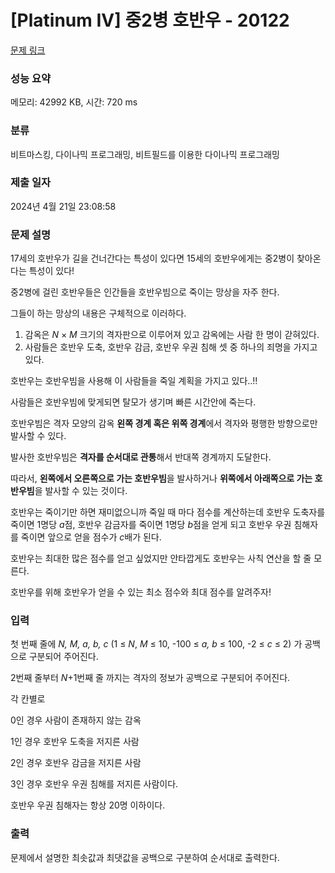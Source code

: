 # [Platinum IV] 중2병 호반우 - 20122 

[문제 링크](https://www.acmicpc.net/problem/20122) 

### 성능 요약

메모리: 42992 KB, 시간: 720 ms

### 분류

비트마스킹, 다이나믹 프로그래밍, 비트필드를 이용한 다이나믹 프로그래밍

### 제출 일자

2024년 4월 21일 23:08:58

### 문제 설명

<p>17세의 호반우가 길을 건너간다는 특성이 있다면 15세의 호반우에게는 중2병이 찾아온다는 특성이 있다!</p>

<p>중2병에 걸린 호반우들은 인간들을 호반우빔으로 죽이는 망상을 자주 한다.</p>

<p>그들이 하는 망상의 내용은 구체적으로 이러하다.</p>

<ol>
	<li>감옥은 <em>N</em> × <em>M</em> 크기의 격자판으로 이루어져 있고 감옥에는 사람 한 명이 갇혀있다.</li>
	<li>사람들은 호반우 도축, 호반우 감금, 호반우 우권 침해 셋 중 하나의 죄명을 가지고 있다.</li>
</ol>

<p>호반우는 호반우빔을 사용해 이 사람들을 죽일 계획을 가지고 있다..!!</p>

<p>사람들은 호반우빔에 맞게되면 탈모가 생기며 빠른 시간안에 죽는다.</p>

<p>호반우빔은 격자 모양의 감옥 <strong>왼쪽 경계 혹은 위쪽 경계</strong>에서 격자와 평행한 방향으로만 발사할 수 있다.</p>

<p>발사한 호반우빔은 <strong>격자를 순서대로 관통</strong>해서 반대쪽 경계까지 도달한다.</p>

<p>따라서, <strong>왼쪽에서 오른쪽으로 가는 호반우빔</strong>을 발사하거나 <strong>위쪽에서 아래쪽으로 가는 호반우빔</strong>을 발사할 수 있는 것이다.</p>

<p>호반우는 죽이기만 하면 재미없으니까 죽일 때 마다 점수를 계산하는데 호반우 도축자를 죽이면 1명당 <em>a</em>점, 호반우 감금자를 죽이면 1명당 <em>b</em>점을 얻게 되고 호반우 우권 침해자를 죽이면 앞으로 얻을 점수가 <em>c</em>배가 된다.</p>

<p>호반우는 최대한 많은 점수를 얻고 싶었지만 안타깝게도 호반우는 사칙 연산을 할 줄 모른다.</p>

<p>호반우를 위해 호반우가 얻을 수 있는 최소 점수와 최대 점수를 알려주자!</p>

### 입력 

 <p>첫 번째 줄에 <em>N, M, a, b, c </em>(1 ≤ <em>N</em>, <em>M</em> ≤ 10, -100 ≤ <em>a, b</em> ≤ 100, -2 ≤ <em>c</em> ≤ 2) 가 공백으로 구분되어 주어진다. </p>

<p>2번째 줄부터 <em>N</em>+1번째 줄 까지는 격자의 정보가 공백으로 구분되어 주어진다.</p>

<p>각 칸별로</p>

<p>0인 경우 사람이 존재하지 않는 감옥</p>

<p>1인 경우 호반우 도축을 저지른 사람</p>

<p>2인 경우 호반우 감금을 저지른 사람</p>

<p>3인 경우 호반우 우권 침해를 저지른 사람이다.</p>

<p>호반우 우권 침해자는 항상 20명 이하이다.</p>

### 출력 

 <p>문제에서 설명한 최솟값과 최댓값을 공백으로 구분하여 순서대로 출력한다.</p>

